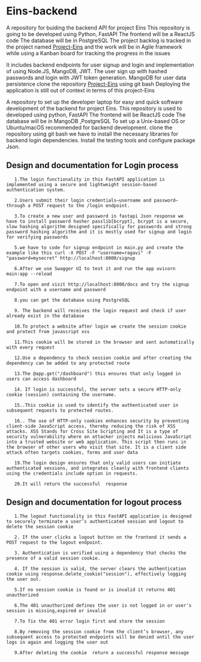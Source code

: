 # Eins-backend
 A repository for buiding the backend API for project Eins
 This repository is going to be developed using Python, FastAPI
 The frontend will be a ReactJS code
 The database will be in PostgreSQL
 The project backlog is tracked in the project named  [Project-Eins](https://github.com/users/arviCV/projects/1) and the work will be in Agile framework while using a Kanban board for tracking the progress in the  issues


 It includes backend endpoints for user signup and login and implementation of using Node.JS, MangoDB, JWT.
 The user sign up with hashed passwords and login with JWT token generation. 
 MangoDB for user data persistence
 clone the repository  [Project-Eins](https://github.com/users/arviCV/projects/1) using git bash 
 Deploying the application is still out of context in terms of this project-Eins

A repository to set up the developer laptop for easy and quick software development of the backend for project Eins.
This repository is used to developed  using python, FastAPI 
The frontend will be ReactJS code
The database will  be in MangoDB ,PostgreSQL
To set up a Unix-based OS  or Ubuntu/macOS recommended for backend development.
clone the repository using git bash
we have to install the necessary libraries for backend login dependencies.
Install the testing tools and configure package Json.


## Design and documentation for Login process
       1.The login functionality in this FastAPI application is implemented using a secure and lightweight session-based authentication system.

       2.Users submit their login credentials—username and password—through a POST request to the /login endpoint.

       3.To create a new user and password in fastapi Json response we have to install password hasher passlib[bcrypt], bcrypt is a secure, slow hashing algorithm designed specifically for passwords and strong password hashing algorithm and it is mostly used for signup and login for verifying passwords

       5.we have to code for signup endpoint in main.py and create the example like this curl -X POST -F "username=ragavi" -F "password=mysecret" http://localhost:8000/signup

       6.After we use Swagger UI to test it and run the app uvicorn main:app --reload

       7.To open and visit http://localhost:8000/docs and try the signup endpoint with a username and password

       8.you can get the database using PostgreSQL

       9. The backend will receives the login request and check if user already exist in the database

       10.To protect a website after login we create the session cookie and protect from javascript xss 

       11.This cookie will be stored in the browser and sent automatically  with every request

       12.Use a dependency to check session cookie and after creating the dependency can be added to any protected route

       13.The @app.get("/dashboard") this ensures that only logged in users can access dashboard

       14. If login is successful, the server sets a secure HTTP-only cookie (session) containing the username. 

       15..This cookie is used to identify the authenticated user in subsequent requests to protected routes.

       16.. The use of HTTP-only cookies enhances security by preventing client-side JavaScript access, thereby reducing the risk of XSS attacks. XSS Stands for Cross Site Scripting and It is a type of security vulnerability where an attacker injects malicious JavaScript into a trusted website or web application. This script then runs in the browser of other users who visit that site. It is a client side attack often targets cookies, forms and user data

       19.The login design ensures that only valid users can initiate authenticated sessions, and integrates cleanly with frontend clients using the credentials include option in requests.

       20.It will return the successful  response

## Design and documentation for logout process
       1.The logout functionality in this FastAPI application is designed to securely terminate a user’s authenticated session and logout to delete the session cookie

       2. If the user clicks a logout button on the frontend it sends a POST request to the logout endpoint. 

       3. Authentication is verified using a dependency that checks the presence of a valid session cookie.

       4. If the session is valid, the server clears the authentication cookie using response.delete_cookie("session"), effectively logging the user out.

       5.If no session cookie is found or is invalid it returns 401 unauthorized

       6.The 401 unauthorized defines the user is not logged in or user's session is missing,expired or invalid

       7.To fix the 401 error login first and store the session    

       8.By removing the session cookie from the client’s browser, any subsequent access to protected endpoints will be denied until the user logs in again and logging the user out

       9.After deleting the cookie  return a successful response message

